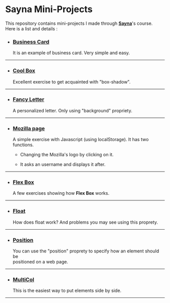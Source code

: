 # Sayna Mini-Projects

This repository contains mini-projects I made through **[Sayna][]**\'s course\.   
Here is a list and details :  

- ### [Business Card][1] #  

    It is an example of business card\. Very simple and easy\.  

---

- ### [Cool Box][2] #

    Excellent exercise to get acquainted with \"box\-shadow\"\.

---

- ### [Fancy Letter][3] #

    A personalized letter\. Only using \"background\" propriety\.

---

- ### [Mozilla page][4] #

    A simple exercise with Javascript \(using localStorage\)\. It has two functions\.  
    - Changing the Mozilla's logo by clicking on it\.
     
    - It asks an username and displays it after\.  

---  

- ### [Flex Box][5] #   

    A few exercises showing how **Flex Box** works.   

---

- ### [Float][6] #

    How does float work? And problems you may see using this proprety.  

---  

- ### [Position][7] #  

    You can use the "position" proprety to specify how an element should be  
positioned on a web page.  

---  

- ### [MultiCol][8] #  

    This is the easiest way to put elements side by side.  

---  

[Sayna]: https://www.sayna.io "Sayna's official website"  
[1]: https://github.com/ERlCA/SAYNA-MiniProjects/tree/main/carte-visite
[2]: https://github.com/ERlCA/SAYNA-MiniProjects/tree/main/cool-box
[3]: https://github.com/ERlCA/SAYNA-MiniProjects/tree/main/fancy-letterHeaded-paper
[4]: https://github.com/ERlCA/SAYNA-MiniProjects/tree/main/mozilla-page
[5]: https://github.com/ERlCA/SAYNA-MiniProjects/tree/main/flex-box
[6]: https://github.com/ERlCA/SAYNA-MiniProjects/tree/main/float
[7]: https://github.com/ERlCA/SAYNA-MiniProjects/tree/main/position
[8]: https://github.com/ERlCA/SAYNA-MiniProjects/tree/main/multi-col
